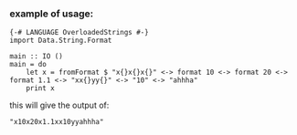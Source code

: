 

### example of usage:
```
{-# LANGUAGE OverloadedStrings #-}
import Data.String.Format

main :: IO () 
main = do 
    let x = fromFormat $ "x{}x{}x{}" <-> format 10 <-> format 20 <-> format 1.1 <-> "xx{}yy{}" <-> "10" <-> "ahhha"
    print x 
```
this will give the output of:
```
"x10x20x1.1xx10yyahhha"
```